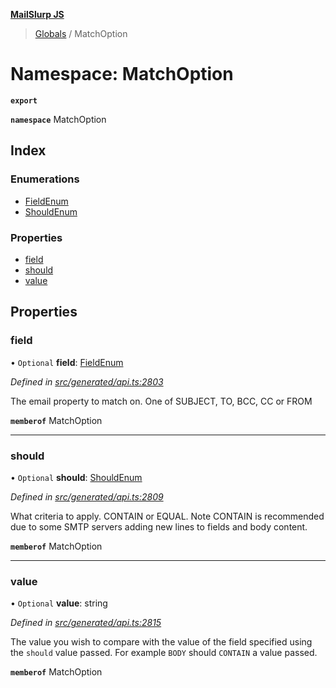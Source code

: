 **[MailSlurp JS](../README.md)**

> [Globals](../README.md) / MatchOption

# Namespace: MatchOption

**`export`** 

**`namespace`** MatchOption

## Index

### Enumerations

* [FieldEnum](../enums/matchoption.fieldenum.md)
* [ShouldEnum](../enums/matchoption.shouldenum.md)

### Properties

* [field](matchoption.md#field)
* [should](matchoption.md#should)
* [value](matchoption.md#value)

## Properties

### field

• `Optional` **field**: [FieldEnum](../enums/matchoption.fieldenum.md)

*Defined in [src/generated/api.ts:2803](https://github.com/mailslurp/mailslurp-client/blob/730b817/src/generated/api.ts#L2803)*

The email property to match on. One of SUBJECT, TO, BCC, CC or FROM

**`memberof`** MatchOption

___

### should

• `Optional` **should**: [ShouldEnum](../enums/matchoption.shouldenum.md)

*Defined in [src/generated/api.ts:2809](https://github.com/mailslurp/mailslurp-client/blob/730b817/src/generated/api.ts#L2809)*

What criteria to apply. CONTAIN or EQUAL. Note CONTAIN is recommended due to some SMTP servers adding new lines to fields and body content.

**`memberof`** MatchOption

___

### value

• `Optional` **value**: string

*Defined in [src/generated/api.ts:2815](https://github.com/mailslurp/mailslurp-client/blob/730b817/src/generated/api.ts#L2815)*

The value you wish to compare with the value of the field specified using the `should` value passed. For example `BODY` should `CONTAIN` a value passed.

**`memberof`** MatchOption
